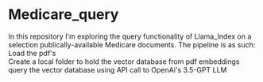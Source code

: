 # Medicare_query
In this repository I'm exploring the query functionality of Llama_Index on a selection publically-available Medicare documents.
The pipeline is as such:<br>
Load the pdf's<br>
Create a local folder to hold the vector database from pdf embeddings<br>
query the vector database using API call to OpenAi's 3.5-GPT LLM
